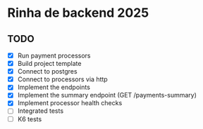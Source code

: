 # Rinha de backend 2025

## TODO

- [x] Run payment processors
- [x] Build project template
- [x] Connect to postgres 
- [x] Connect to processors via http
- [x] Implement the endpoints
- [x] Implement the summary endpoint (GET /payments-summary)
- [x] Implement processor health checks
- [ ] Integrated tests
- [ ] K6 tests
